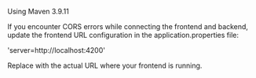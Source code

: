 

Using Maven 3.9.11 


If you encounter CORS errors while connecting the frontend and backend, update the frontend URL configuration in the application.properties file:

'server=http://localhost:4200'

Replace with the actual URL where your frontend is running.
